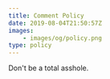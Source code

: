 ```yaml
---
title: Comment Policy
date: 2019-08-04T21:50:57Z
images:
    - images/og/policy.png
type: policy
---
```


Don't be a total asshole.
